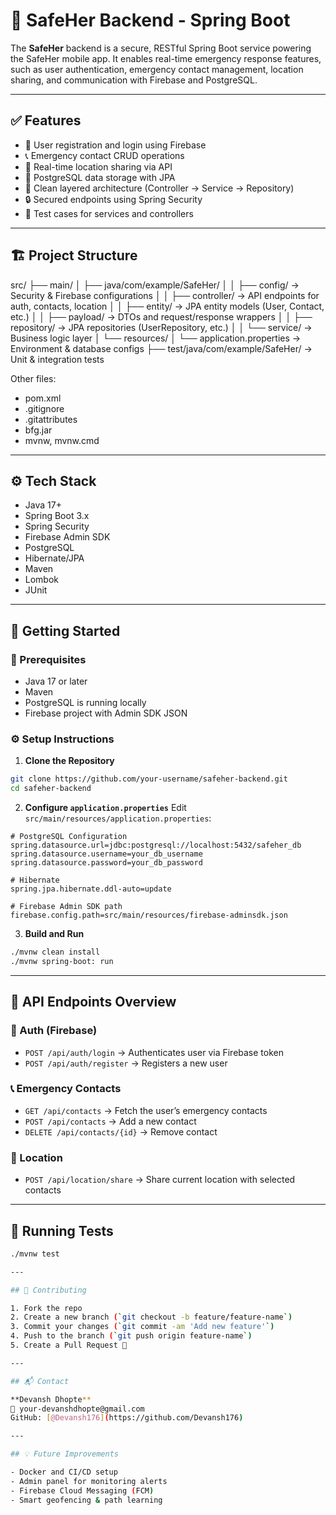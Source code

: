 # 🚨 SafeHer Backend - Spring Boot

The **SafeHer** backend is a secure, RESTful Spring Boot service powering the SafeHer mobile app. It enables real-time emergency response features, such as user authentication, emergency contact management, location sharing, and communication with Firebase and PostgreSQL.

---

## ✅ Features

- 🔐 User registration and login using Firebase
- 📞 Emergency contact CRUD operations
- 📍 Real-time location sharing via API
- 🧾 PostgreSQL data storage with JPA
- 🔧 Clean layered architecture (Controller → Service → Repository)
- 🔒 Secured endpoints using Spring Security
- 🧪 Test cases for services and controllers

---

## 🏗️ Project Structure

src/
├── main/
│ ├── java/com/example/SafeHer/
│ │ ├── config/ → Security & Firebase configurations
│ │ ├── controller/ → API endpoints for auth, contacts, location
│ │ ├── entity/ → JPA entity models (User, Contact, etc.)
│ │ ├── payload/ → DTOs and request/response wrappers
│ │ ├── repository/ → JPA repositories (UserRepository, etc.)
│ │ └── service/ → Business logic layer
│ └── resources/
│ └── application.properties → Environment & database configs
├── test/java/com/example/SafeHer/ → Unit & integration tests

Other files:
- pom.xml
- .gitignore
- .gitattributes
- bfg.jar
- mvnw, mvnw.cmd

---

## ⚙️ Tech Stack

- Java 17+
- Spring Boot 3.x
- Spring Security
- Firebase Admin SDK
- PostgreSQL
- Hibernate/JPA
- Maven
- Lombok
- JUnit

---

## 🔧 Getting Started

### 🔗 Prerequisites

- Java 17 or later
- Maven
- PostgreSQL is running locally
- Firebase project with Admin SDK JSON

### ⚙️ Setup Instructions

1. **Clone the Repository**
```bash
git clone https://github.com/your-username/safeher-backend.git
cd safeher-backend
```

2. **Configure `application.properties`**
Edit `src/main/resources/application.properties`:

```properties
# PostgreSQL Configuration
spring.datasource.url=jdbc:postgresql://localhost:5432/safeher_db
spring.datasource.username=your_db_username
spring.datasource.password=your_db_password

# Hibernate
spring.jpa.hibernate.ddl-auto=update

# Firebase Admin SDK path
firebase.config.path=src/main/resources/firebase-adminsdk.json
```

3. **Build and Run**
```bash
./mvnw clean install
./mvnw spring-boot: run
```

---

## 📡 API Endpoints Overview

### 🔐 Auth (Firebase)
- `POST /api/auth/login` → Authenticates user via Firebase token
- `POST /api/auth/register` → Registers a new user

### 📞 Emergency Contacts
- `GET /api/contacts` → Fetch the user’s emergency contacts
- `POST /api/contacts` → Add a new contact
- `DELETE /api/contacts/{id}` → Remove contact

### 📍 Location
- `POST /api/location/share` → Share current location with selected contacts

---

## 🧪 Running Tests

```bash
./mvnw test

---

## 🙋 Contributing

1. Fork the repo
2. Create a new branch (`git checkout -b feature/feature-name`)
3. Commit your changes (`git commit -am 'Add new feature'`)
4. Push to the branch (`git push origin feature-name`)
5. Create a Pull Request 🎉

---

## 📬 Contact

**Devansh Dhopte**  
📧 your-devanshdhopte@gmail.com  
GitHub: [@Devansh176](https://github.com/Devansh176)

---

## 💡 Future Improvements

- Docker and CI/CD setup
- Admin panel for monitoring alerts
- Firebase Cloud Messaging (FCM)
- Smart geofencing & path learning
